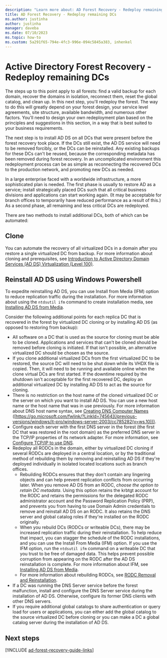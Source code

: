 ```yaml
---
description: "Learn more about: AD Forest Recovery - Redeploy remaining DCs"
title: AD Forest Recovery - Redeploy remaining DCs
ms.author: justinha
author: justinha
manager: daveba
ms.date: 07/10/2023
ms.topic: how-to
ms.custom: 5a291f65-794e-4fc3-996e-094c5845a383, inhenkel
---
```


# Active Directory Forest Recovery - Redeploy remaining DCs

The steps up to this point apply to all forests: find a valid backup for each domain, recover the domains in isolation, reconnect them, reset the global catalog, and clean up. In this next step, you'll redeploy the forest. The way to do this will greatly depend on your forest design, your service level agreements, site structure, available bandwidth, and numerous other factors. You'll need to design your own redeployment plan based on the principles and suggestions in this section, in a way that is best suited to your business requirements.

The next step is to install AD DS on all DCs that were present before the forest recovery took place. If the DCs still exist, the AD DS service will need to be removed forcibly, or the DCs can be reinstalled. Any existing backups for these DCs can't be reused, because the corresponding metadata has been removed during forest recovery. In an uncomplicated environment this redeployment process can be as simple as reconnecting the recovered DCs to the production network, and promoting new DCs as needed.

In a large enterprise faced with a worldwide infrastructure, a more sophisticated plan is needed. The first phase is usually to restore AD as a service; install strategically placed DCs such that all critical business divisions and applications can start working again. (It may be acceptable for branch offices to temporarily have reduced performance as a result of this.) As a second phase, all remaining and less critical DCs are redeployed.

 There are two methods to install additional DCs, both of which can be automated:

## Clone

You can automate the recovery of all virtualized DCs in a domain after you restore a single virtualized DC from backup. For more information about cloning and prerequisites, see [Introduction to Active Directory Domain Services (AD DS) Virtualization (Level 100)](../managing-rid-issuance.md).

## Reinstall AD DS using Windows Powershell

To expedite reinstalling AD DS, you can use Install from Media (IFM) option to reduce replication traffic during the installation. For more information about using the `ntdsutil ifm` command to create installation media, see [Installing AD DS from Media](../managing-rid-issuance.md).

Consider the following additional points for each replica DC that is recovered in the forest by virtualized DC cloning or by installing AD DS (as opposed to restoring from backup):

- All software on a DC that is used as the source for cloning must be able to be cloned. Applications and services that can't be cloned should be removed before cloning is initiated. If that isn't possible, an alternative virtualized DC should be chosen as the source.
- If you clone additional virtualized DCs from the first virtualized DC to be restored, the source DC will need to be shut down while its VHDX file is copied. Then, it will need to be running and available online when the clone virtual DCs are first started. If the downtime required by the shutdown isn't acceptable for the first recovered DC, deploy an additional virtualized DC by installing AD DS to act as the source for cloning.
- There is no restriction on the host name of the cloned virtualized DC or the server on which you want to install AD DS. You can use a new host name or the host name that was in use previously. For more information about DNS host name syntax, see [Creating DNS Computer Names](/previous-versions/windows/it-pro/windows-server-2003/cc785282(v=ws.10)) ([https://go.microsoft.com/fwlink/?LinkId=74564](/previous-versions/windows/it-pro/windows-server-2003/cc785282(v=ws.10))).
- Configure each server with the first DNS server in the forest (the first DC that was restored in the root domain) as the preferred DNS server in the TCP/IP properties of its network adapter. For more information, see [Configure TCP/IP to use DNS](/previous-versions/windows/it-pro/windows-server-2003/cc779282(v=ws.10)).
- Redeploy all RODCs in the domain, either by virtualized DC cloning if several RODCs are deployed in a central location, or by the traditional method of rebuilding them by removing and reinstalling AD DS if they're deployed individually in isolated located locations such as branch offices.
  - Rebuilding RODCs ensures that they don't contain any lingering objects and can help prevent replication conflicts from occurring later. When you remove AD DS from an RODC, *choose the option to retain DC metadata*. Using this option retains the krbtgt account for the RODC and retains the permissions for the delegated RODC administrator account and the Password Replication Policy (PRP), and prevents you from having to use Domain Admin credentials to remove and reinstall AD DS on an RODC. It also retains the DNS server and global catalog roles if they're installed on the RODC originally.
  - When you rebuild DCs (RODCs or writeable DCs), there may be increased replication traffic during their reinstallation. To help reduce that impact, you can stagger the schedule of the RODC installations, and you can use the Install From Media (IFM) option. If you use the IFM option, run the `ntdsutil ifm` command on a writeable DC that you trust to be free of damaged data. This helps prevent possible corruption from appearing on the RODC after the AD DS reinstallation is complete. For more information about IFM, see [Installing AD DS from Media](../managing-rid-issuance.md).
  - For more information about rebuilding RODCs, see [RODC Removal and Reinstallation](/previous-versions/windows/it-pro/windows-server-2003/cc779282(v=ws.10)).
- If a DC was running the DNS Server service before the forest malfunction, install and configure the DNS Server service during the installation of AD DS. Otherwise, configure its former DNS clients with other DNS servers.
- If you require additional global catalogs to share authentication or query load for users or applications, you can either add the global catalog to the source virtualized DC before cloning or you can make a DC a global catalog server during the installation of AD DS.

## Next steps

[!INCLUDE [ad-forest-recovery-guide-links](includes/ad-forest-recovery-guide-links.md)]
